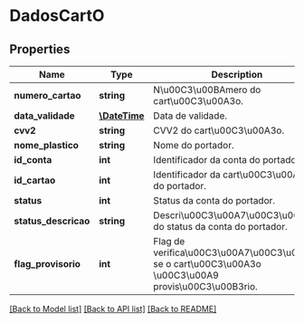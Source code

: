 # DadosCartO

## Properties
Name | Type | Description | Notes
------------ | ------------- | ------------- | -------------
**numero_cartao** | **string** | N\u00C3\u00BAmero do cart\u00C3\u00A3o. | [optional] 
**data_validade** | [**\DateTime**](\DateTime.md) | Data de validade. | [optional] 
**cvv2** | **string** | CVV2 do cart\u00C3\u00A3o. | [optional] 
**nome_plastico** | **string** | Nome do portador. | [optional] 
**id_conta** | **int** | Identificador da conta do portador. | [optional] 
**id_cartao** | **int** | Identificador da cart\u00C3\u00A3o do portador. | [optional] 
**status** | **int** | Status da conta do portador. | [optional] 
**status_descricao** | **string** | Descri\u00C3\u00A7\u00C3\u00A3o do status da conta do portador. | [optional] 
**flag_provisorio** | **int** | Flag de verifica\u00C3\u00A7\u00C3\u00A3o se o cart\u00C3\u00A3o \u00C3\u00A9 provis\u00C3\u00B3rio. | [optional] 

[[Back to Model list]](../README.md#documentation-for-models) [[Back to API list]](../README.md#documentation-for-api-endpoints) [[Back to README]](../README.md)


